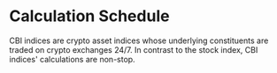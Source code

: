 # Calculation Schedule

CBI indices are crypto asset indices whose underlying constituents are traded on crypto exchanges 24/7. In contrast to the stock index, CBI indices' calculations are non-stop.
